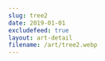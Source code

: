 ```yaml
---
slug: tree2
date: 2019-01-01
excludefeed: true
layout: art-detail
filename: /art/tree2.webp
---
```

